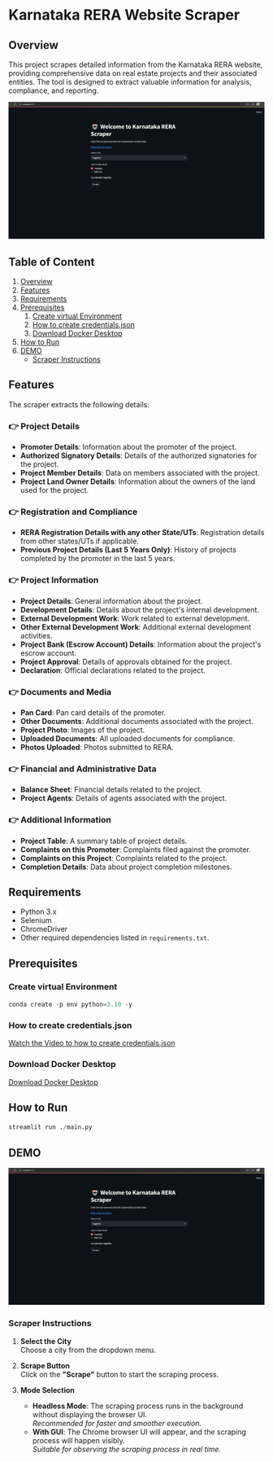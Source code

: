 # **Karnataka RERA Website Scraper**

## **Overview**
This project scrapes detailed information from the Karnataka RERA website, providing comprehensive data on real estate projects and their associated entities. The tool is designed to extract valuable information for analysis, compliance, and reporting.

![UI Photo](media/ui_pic.jpeg)

## Table of Content
1. [Overview](#Overview)
2. [Features](#Features)
3. [Requirements](#Requirements)
4. [Prerequisites](#Prerequisites)
    1. [Create virtual Environment](#create-virtual-environment)
    2. [How to create credentials.json](#how-to-create-credentialsjson)
    3. [Download Docker Desktop](#download-docker-desktop)
5. [How to Run](#how-to-run)
6. [DEMO](#DEMO)
    * [Scraper Instructions](#scraper-instructions)

## **Features**
The scraper extracts the following details:

### 👉 Project Details
- **Promoter Details**: Information about the promoter of the project.
- **Authorized Signatory Details**: Details of the authorized signatories for the project.
- **Project Member Details**: Data on members associated with the project.
- **Project Land Owner Details**: Information about the owners of the land used for the project.

### 👉 Registration and Compliance
- **RERA Registration Details with any other State/UTs**: Registration details from other states/UTs if applicable.
- **Previous Project Details (Last 5 Years Only)**: History of projects completed by the promoter in the last 5 years.

### 👉 Project Information
- **Project Details**: General information about the project.
- **Development Details**: Details about the project's internal development.
- **External Development Work**: Work related to external development.
- **Other External Development Work**: Additional external development activities.
- **Project Bank (Escrow Account) Details**: Information about the project's escrow account.
- **Project Approval**: Details of approvals obtained for the project.
- **Declaration**: Official declarations related to the project.

### 👉 Documents and Media
- **Pan Card**: Pan card details of the promoter.
- **Other Documents**: Additional documents associated with the project.
- **Project Photo**: Images of the project.
- **Uploaded Documents**: All uploaded documents for compliance.
- **Photos Uploaded**: Photos submitted to RERA.

### 👉 Financial and Administrative Data
- **Balance Sheet**: Financial details related to the project.
- **Project Agents**: Details of agents associated with the project.

### 👉 Additional Information
- **Project Table**: A summary table of project details.
- **Complaints on this Promoter**: Complaints filed against the promoter.
- **Complaints on this Project**: Complaints related to the project.
- **Completion Details**: Data about project completion milestones.

## **Requirements**
- Python 3.x
- Selenium
- ChromeDriver
- Other required dependencies listed in `requirements.txt`.

## **Prerequisites**

### Create virtual Environment
```python
conda create -p env python=3.10 -y
```

### How to create credentials.json
[Watch the Video to how to create credentials.json](https://youtu.be/k_PB4ORz2r0?si=aIw30wu4buzkaPB-)

### Download Docker Desktop
[Download Docker Desktop](https://www.docker.com/products/docker-desktop/)

## **How to Run**

```python
streamlit run ./main.py
```

## **DEMO**

![UI Photo](media/ui_pic.jpeg)

### **Scraper Instructions**

1. **Select the City**  
   Choose a city from the dropdown menu.

2. **Scrape Button**  
   Click on the **"Scrape"** button to start the scraping process.

3. **Mode Selection**  
   - **Headless Mode**: The scraping process runs in the background without displaying the browser UI.  
     _Recommended for faster and smoother execution._
   - **With GUI**: The Chrome browser UI will appear, and the scraping process will happen visibly.  
     _Suitable for observing the scraping process in real time._
